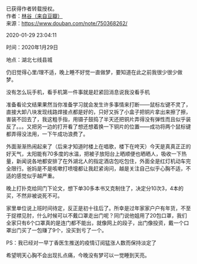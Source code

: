 已获得作者转载授权。  
作者：[林谷（来自豆瓣）](https://www.douban.com/people/115816477/)  
来源：https://www.douban.com/note/750368262/

2020-01-29 23:04:11

时间：2020年1月29日

地点：湖北七线县城

仍旧觉得心里/理不适，晚上睡不好觉一直做梦，要知道在此之前我很少很少做梦。

没有怎么玩手机，看手机第一件事就是赶紧回消息说我没看手机

准备看论文结果果然当你准备学习就会发生许多事情来打断——鼠标左键不灵了，直接大卸八块发现线路焊接点都是好的，只好又拆了小盒子把铜片拿出来擦了擦，害装不回去了，我这粗手指，用镊子鼓捣了半天还把铜片弄得没有弹性而且似乎装反了。。。又把另一边的打开看了想还想着换一下铜片的位置——成功将两个鼠标键都弄得没法用，一下午成功浪费了。

外面渐渐热闹起来了（后来才知道时楼上在唱歌，楼下在咵天）今天是真真正正的好天气，太阳能有70多度的水温，把被子放阳台上晒顺便也晒晒人，吸收一下热量，新闻说各地都安排了在外湖北人的指定酒店包吃包住，外面全是红灯机动车完全限行。爸妈是不是咳嗽打喷嚏都让我赶紧询问，越是关注自己似乎心胸不适，不适的感觉似乎越严重。

晚上打扑克给同门下论文，想下单30多本书又克制住了，决定分10次3，4本的买，不然非被说死不可。

家里单位说上班时间待定，反正是初十往后了。所幸是过年家家户户有年货，不至于捉襟见肘，什么时候可以不戴口罩走出门呢？同门说他姐用了20包口罩，我们全家只有6个口罩真的是连门都不能出，就像网上的段子，出门像投资，戴一个口罩出门买了一包赚了9个，没买到亏了一个。

PS：我已经对一早丁香医生推送的疫情订阅猛涨人数而保持淡定了

希望明天心胸不会出现扎点痛，今晚没有梦可以一觉睡到天亮。